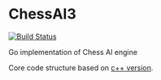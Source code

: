 # ChessAI3
[![Build Status](https://travis-ci.com/Vadman97/ChessAI3.svg?token=ZnpkNsbZQTShrpU2q2Th&branch=master)](https://travis-ci.com/Vadman97/ChessAI3)

Go implementation of Chess AI engine

Core code structure based on [c++ version](https://github.com/Vadman97/ChessAI2).
